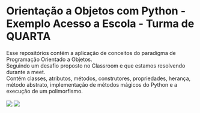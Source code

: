 # Orientação a Objetos com Python - Exemplo Acesso a Escola - Turma de QUARTA
Esse repositórios contém a aplicação de conceitos do paradigma de Programação Orientado a Objetos.<br />
Seguindo um desafio proposto no Classroom e que estamos resolvendo durante a meet.<br />
Contém classes, atributos, métodos, construtores, propriedades, herança, método abstrato, implementação de métodos mágicos do Python e a execução de um polimorfismo. <br /><br />
<img src="https://github.com/silviosnjr/PythonOO-ExemploESCOLA-QUARTA/blob/master/desafio/desafio_1_python_orientacao_objetos_ORIENTACAO_OBJETOS.jpg?raw=true">
<img src="https://github.com/silviosnjr/PythonOO-ExemploESCOLA-QUARTA/blob/master/desafio/desafio_2_python_orientacao_objetos_ORIENTACAO_OBJETOS.jpg?raw=true">

